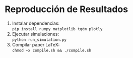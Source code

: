 # Reproducción de Resultados
1. Instalar dependencias:  
   `pip install numpy matplotlib tqdm plotly`
2. Ejecutar simulaciones:  
   `python run_simulation.py`
3. Compilar paper LaTeX:  
   `chmod +x compile.sh && ./compile.sh`